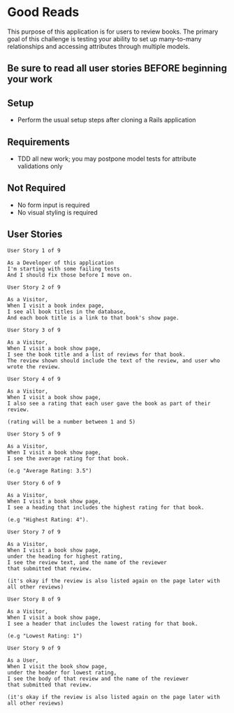 # Good Reads

This purpose of this application is for users to review books. The primary goal of this challenge is testing your ability to set up many-to-many relationships and accessing attributes through multiple models.

## Be sure to read all user stories BEFORE beginning your work

## Setup

- Perform the usual setup steps after cloning a Rails application

## Requirements

- TDD all new work; you may postpone model tests for attribute validations only

## Not Required

- No form input is required
- No visual styling is required

## User Stories

```
User Story 1 of 9

As a Developer of this application
I'm starting with some failing tests
And I should fix those before I move on.
```

```
User Story 2 of 9

As a Visitor,
When I visit a book index page,
I see all book titles in the database,
And each book title is a link to that book's show page.
```

```
User Story 3 of 9

As a Visitor,
When I visit a book show page,
I see the book title and a list of reviews for that book.
The review shown should include the text of the review, and user who wrote the review.
```

```
User Story 4 of 9

As a Visitor,
When I visit a book show page,
I also see a rating that each user gave the book as part of their review.

(rating will be a number between 1 and 5)
```

```
User Story 5 of 9

As a Visitor,
When I visit a book show page,
I see the average rating for that book.

(e.g "Average Rating: 3.5")
```

```
User Story 6 of 9

As a Visitor,
When I visit a book show page,
I see a heading that includes the highest rating for that book.

(e.g "Highest Rating: 4").
```

```
User Story 7 of 9

As a Visitor,
When I visit a book show page,
under the heading for highest rating,
I see the review text, and the name of the reviewer
that submitted that review.

(it's okay if the review is also listed again on the page later with all other reviews)
```

```
User Story 8 of 9

As a Visitor,
When I visit a book show page,
I see a header that includes the lowest rating for that book.

(e.g "Lowest Rating: 1")
```

```
User Story 9 of 9

As a User,
When I visit the book show page,
under the header for lowest rating,
I see the body of that review and the name of the reviewer
that submitted that review.

(it's okay if the review is also listed again on the page later with all other reviews)
```
